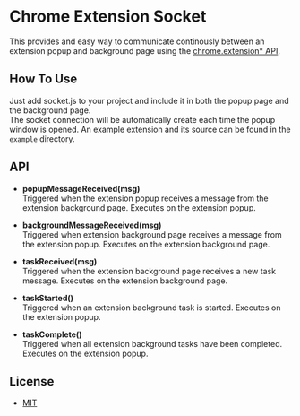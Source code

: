 Chrome Extension Socket
=======================
This provides and easy way to communicate continously between an extension popup and background page using the [chrome.extension* API](http://code.google.com/chrome/extensions/extension.html). 

How To Use
----------
Just add socket.js to your project and include it in both the popup page and the background page.  
The socket connection will be automatically create each time the popup window is opened.
An example extension and its source can be found in the `example` directory.

API
---
+ **popupMessageReceived(msg)**<br/>
Triggered when the extension popup receives a message from the extension background page.  Executes on the extension popup.
    
+ **backgroundMessageReceived(msg)**<br/>
Triggered when extension background page receives a message from the extension popup.  Executes on the extension background page.

+ **taskReceived(msg)**<br/>
Triggered when the extension background page receives a new task message.  Executes on the extension background page.

+ **taskStarted()**<br/>
Triggered when an extension background task is started.  Executes on the extension popup.

+ **taskComplete()**<br/>
Triggered when all extension background tasks have been completed.  Executes on the extension popup.
    
License
-------
- [MIT](http://www.opensource.org/licenses/mit-license.php)

    